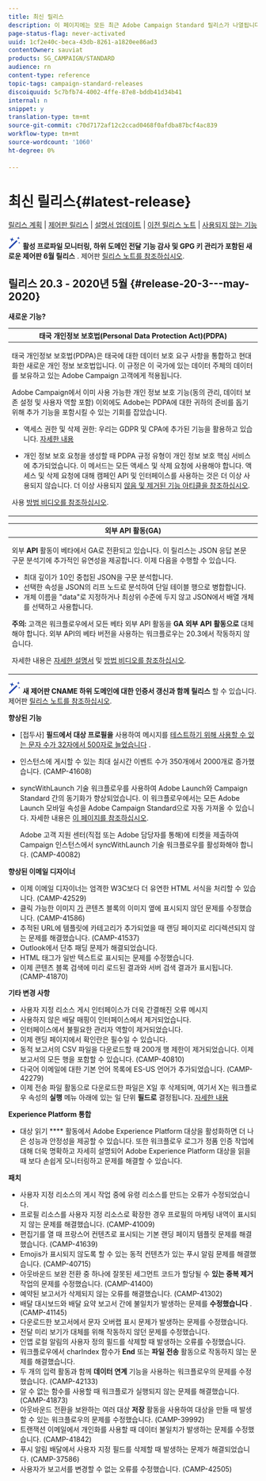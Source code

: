 ```yaml
---
title: 최신 릴리스
description: 이 페이지에는 모든 최근 Adobe Campaign Standard 릴리스가 나열됩니다.
page-status-flag: never-activated
uuid: 1cf2e40c-beca-43db-8261-a1820ee86ad3
contentOwner: sauviat
products: SG_CAMPAIGN/STANDARD
audience: rn
content-type: reference
topic-tags: campaign-standard-releases
discoiquuid: 5c7bfb74-4002-4ffe-87e8-bddb41d34b41
internal: n
snippet: y
translation-type: tm+mt
source-git-commit: c70d7172af12c2ccad0468f0afdba87bcf4ac839
workflow-type: tm+mt
source-wordcount: '1060'
ht-degree: 0%

---
```



# 최신 릴리스{#latest-release}

[릴리스 계획](../../rn/using/release-planning.md) | [제어판 릴리스](https://docs.adobe.com/content/help/en/control-panel/using/release-notes.html) | [설명서 업데이트](../../rn/using/documentation-updates.md) | [이전 릴리스 노트](../../rn/using/release-notes-2020.md) | [사용되지 않는 기능](../../rn/using/deprecated-features.md)

![](assets/do-not-localize/cp-icon.png) **활성 프로파일 모니터링, 하위 도메인 전달 기능 감사 및 GPG 키 관리가 포함된 새로운 제어판 6월 릴리스** . 제어판 [릴리스 노트를 참조하십시오](https://docs.adobe.com/content/help/en/control-panel/using/release-notes.html).

## 릴리스 20.3 - 2020년 5월 {#release-20-3---may-2020}

**새로운 기능?**

<table> 
<thead> 
<tr> 
<th> <strong>태국 개인정보 보호법(Personal Data Protection Act)(PDPA)</strong><br /> </th> 
</tr> 
</thead> 
<tbody> 
<tr> 
<td> <p>태국 개인정보 보호법(PDPA)은 태국에 대한 데이터 보호 요구 사항을 통합하고 현대화한 새로운 개인 정보 보호법입니다. 이 규정은 이 국가에 있는 데이터 주체의 데이터를 보유하고 있는 Adobe Campaign 고객에게 적용됩니다.</p>
<p>Adobe Campaign에서 이미 사용 가능한 개인 정보 보호 기능(동의 관리, 데이터 보존 설정 및 사용자 역할 포함) 이외에도 Adobe는 PDPA에 대한 귀하의 준비를 돕기 위해 추가 기능을 포함시킬 수 있는 기회를 잡았습니다.</p>
<ul>
<li>액세스 권한 및 삭제 권한: 우리는 GDPR 및 CPA에 추가된 기능을 활용하고 있습니다. <a href="https://helpx.adobe.com/content/help/en/campaign/kb/acs-privacy.html#righttoaccess">자세한 내용</a> </li>
<li><p>개인 정보 보호 요청을 생성할 때 PDPA 규정 유형이 개인 정보 보호 핵심 서비스에 추가되었습니다. 이 메서드는 모든 액세스 및 삭제 요청에 사용해야 합니다. 액세스 및 삭제 요청에 대해 캠페인 API 및 인터페이스를 사용하는 것은 더 이상 사용되지 않습니다.  더 이상 사용되지 <a href="../../rn/using/deprecated-features.md">않음 및 제거된 기능 아티클을 참조하십시오</a>.</p></li>
</ul>
<p>사용 <a href="https://docs.adobe.com/content/help/en/campaign-learn/campaign-standard-tutorials/privacy/privacy-overview.html">방법 비디오를 참조하십시오</a>.</p>
</td> 
</tr> 
</tbody> 
</table>

<table> 
<thead> 
<tr> 
<th> <strong>외부 API 활동(GA)</strong><br /> </th> 
</tr> 
</thead> 
<tbody> 
<tr> 
  <td> <p>외부 <strong>API</strong> 활동이 베타에서 GA로 전환되고 있습니다. 이 릴리스는 JSON 응답 본문 구문 분석기에 추가적인 유연성을 제공합니다. 이제 다음을 수행할 수 있습니다.</p>
<ul>
<li>최대 깊이가 10인 중첩된 JSON을 구문 분석합니다. </li>
<li>선택한 속성을 JSON의 리프 노드로 분석하여 단일 테이블 행으로 병합합니다.</li>
<li>개체 이름을 "data"로 지정하거나 최상위 수준에 두지 않고 JSON에서 배열 개체를 선택하고 사용합니다.</li>
</ul>
<p><strong>주의:</strong> 고객은 워크플로우에서 모든 베타 외부 API 활동을 <strong>GA 외부 API 활동으로</strong> 대체해야 합니다.  외부 API의 베타 버전을 사용하는 워크플로우는 20.3에서 작동하지 않습니다.</p>
<p>자세한 내용은 <a href="../../automating/using/external-api.md">자세한 설명서</a> 및 <a href="https://docs.adobe.com/content/help/en/campaign-learn/campaign-standard-tutorials/managing-processes-and-data/data-management-activities/external-api-activity.html">방법 비디오를 참조하십시오</a>.</p>
</td> 
</tr> 
</tbody> 
</table>

![](assets/do-not-localize/cp-icon.png) **새 제어판 CNAME 하위 도메인에 대한 인증서 갱신과 함께 릴리스** 할 수 있습니다. 제어판 [릴리스 노트를 참조하십시오](https://docs.adobe.com/content/help/en/control-panel/using/release-notes.html).

**향상된 기능**

* [접두사] **필드에서 대상 프로필을** 사용하여 메시지를 [테스트하기 위해 사용할 수 있는 문자 수가 32자에서 500자로 늘었습니다](../../sending/using/testing-messages-using-target.md) .
* 인스턴스에 게시할 수 있는 최대 실시간 이벤트 수가 350개에서 2000개로 증가했습니다. (CAMP-41608)
* syncWithLaunch 기술 워크플로우를 사용하여 Adobe Launch와 Campaign Standard 간의 동기화가 향상되었습니다. 이 워크플로우에서는 모든 Adobe Launch 모바일 속성을 Adobe Campaign Standard으로 자동 가져올 수 있습니다. 자세한 내용은 [이 페이지를 참조하십시오](../../administration/using/technical-workflows.md).

   Adobe 고객 지원 센터(직접 또는 Adobe 담당자를 통해)에 티켓을 제출하여 Campaign 인스턴스에서 syncWithLaunch 기술 워크플로우를 활성화해야 합니다. (CAMP-40082)

**향상된 이메일 디자이너**

* 이제 이메일 디자이너는 엄격한 W3C보다 더 유연한 HTML 서식을 처리할 수 있습니다. (CAMP-42529)
* 클릭 가능한 이미지 [가](../../designing/using/links.md#inserting-a-link) 콘텐츠 블록의 이미지 옆에 표시되지 않던 문제를 수정했습니다. (CAMP-41586)
* 추적된 URL에 템플릿에 카테고리가 추가되었을 때 랜딩 페이지로 리디렉션되지 [](../../designing/using/links.md#about-tracked-urls) 않는 문제를 해결했습니다. (CAMP-41537)
* Outlook에서 단추 패딩 문제가 해결되었습니다.
* HTML 태그가 일반 텍스트로 표시되는 문제를 수정했습니다.
* 이제 콘텐츠 블록 검색에 미리 로드된 결과와 서버 검색 결과가 표시됩니다. (CAMP-41870)

**기타 변경 사항**

* 사용자 지정 리소스 게시 인터페이스가 더욱 간결해진 오류 메시지
* 사용하지 않은 배달 매핑이 인터페이스에서 제거되었습니다.
* 인터페이스에서 불필요한 관리자 역할이 제거되었습니다.
* 이제 랜딩 페이지에서 확인란은 필수일 수 있습니다.
* 동적 보고서의 CSV 파일을 다운로드할 때 200개 행 제한이 제거되었습니다. 이제 보고서의 모든 행을 포함할 수 있습니다. (CAMP-40810)
* 다국어 이메일에 대한 기본 언어 목록에 ES-US 언어가 추가되었습니다. (CAMP-42279)
* 이제 전송 파일 활동으로 다운로드한 파일은 X일 후 삭제되며, 여기서 X는 워크플로우 속성의 **실행** 메뉴 아래에 있는 일 단위 **필드로** 결정됩니다. [자세한 내용](../../automating/using/managing-execution-options.md)

**Experience Platform 통합**

* 대상 [](../../automating/using/aep-targeting-audiences.md) 읽기 **** 활동에서 Adobe Experience Platform 대상을 활성화하면 더 나은 성능과 안정성을 제공할 수 있습니다. 또한 워크플로우 로그가 정품 인증 작업에 대해 더욱 명확하고 자세히 설명되어 Adobe Experience Platform 대상을 읽을 때 보다 손쉽게 모니터링하고 문제를 해결할 수 있습니다.

**패치**

* 사용자 지정 리소스의 게시 작업 중에 유령 리소스를 만드는 오류가 수정되었습니다.
* 프로필 리소스를 사용자 지정 리소스로 확장한 경우 프로필의 마케팅 내역이 표시되지 않는 문제를 해결했습니다. (CAMP-41009)
* 편집기를 열 때 프랑스어 컨텐츠로 표시되는 기본 랜딩 페이지 템플릿 문제를 해결했습니다. (CAMP-41639)
* Emojis가 표시되지 않도록 할 수 있는 동적 컨텐츠가 있는 푸시 알림 문제를 해결했습니다. (CAMP-40715)
* 아웃바운드 보완 전환 중 하나에 잘못된 세그먼트 코드가 할당될 수 **있는 중복 제거** 작업의 문제를 수정했습니다. (CAMP-41400)
* 예약된 보고서가 삭제되지 않는 오류를 해결했습니다. (CAMP-41302)
* 배달 대시보드와 배달 요약 보고서 간에 불일치가 발생하는 문제를 **수정했습니다** . (CAMP-41145)
* 다운로드한 보고서에서 문자 오버랩 표시 문제가 발생하는 문제를 수정했습니다.
* 전달 미리 보기가 대체를 위해 작동하지 않던 문제를 수정했습니다.
* 인앱 로컬 알림의 사용자 정의 필드를 삭제할 때 발생하는 오류를 수정했습니다.
* 워크플로우에서 charIndex 함수가 **End** 또는 **파일 전송** 활동으로 작동하지 않는 문제를 해결했습니다.
* 두 개의 입력 활동과 함께 **데이터 연계** 기능을 사용하는 워크플로우의 문제를 수정했습니다. (CAMP-42133)
* 알 수 없는 함수를 사용할 때 워크플로가 실행되지 않는 문제를 해결했습니다. (CAMP-41873)
* 아웃바운드 전환을 보완하는 여러 대상 **저장** 활동을 사용하여 대상을 만들 때 발생할 수 있는 워크플로우의 문제를 수정했습니다. (CAMP-39992)
* 트랜잭션 이메일에서 개인화를 사용할 때 데이터 불일치가 발생하는 문제를 수정했습니다. (CAMP-41842)
* 푸시 알림 배달에서 사용자 지정 필드를 삭제할 때 발생하는 문제가 해결되었습니다. (CAMP-37586)
* 사용자가 보고서를 변경할 수 없는 오류를 수정했습니다. (CAMP-42505)
